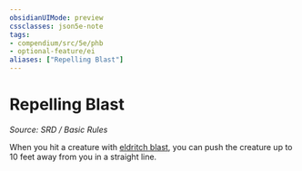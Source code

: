 ```yaml
---
obsidianUIMode: preview
cssclasses: json5e-note
tags:
- compendium/src/5e/phb
- optional-feature/ei
aliases: ["Repelling Blast"]
---
```

# Repelling Blast
*Source: SRD / Basic Rules* 

When you hit a creature with [eldritch blast](compendium/spells/eldritch-blast.md), you can push the creature up to 10 feet away from you in a straight line.